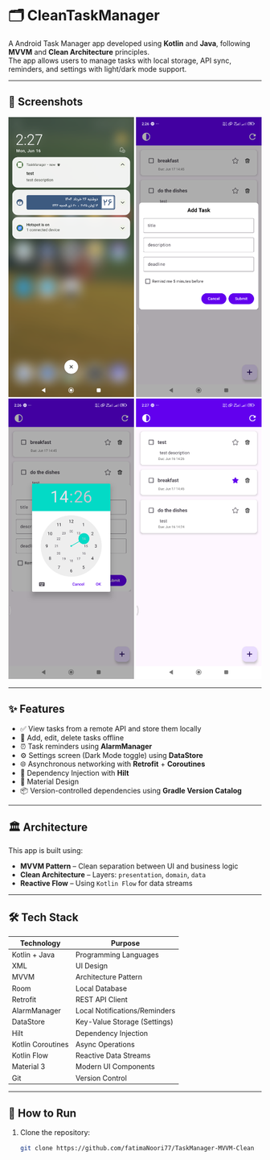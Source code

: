 # 🗂️ CleanTaskManager

A Android Task Manager app developed using **Kotlin** and **Java**, following **MVVM** and **Clean Architecture** principles.  
The app allows users to manage tasks with local storage, API sync, reminders, and settings with light/dark mode support.

---

## 📱 Screenshots

<img src="asset/img_alarm_notification.png" width="250" alt="alarm notification"/>
<img src="asset/img_add_task.png" width="250" alt="add task dialog"/>
<img src="asset/img_date_time.png" width="250" alt="set date and time to remind"/>
<img src="asset/img_task_list.png" width="250" alt="tasks list"/>


---

## ✨ Features

- ✅ View tasks from a remote API and store them locally
- 📝 Add, edit, delete tasks offline
- ⏰ Task reminders using **AlarmManager**
- ⚙️ Settings screen (Dark Mode toggle) using **DataStore**
- 🌐 Asynchronous networking with **Retrofit** + **Coroutines**
- 💉 Dependency Injection with **Hilt**
- 🎨 Material Design
- 📦 Version-controlled dependencies using **Gradle Version Catalog**

---

## 🏛️ Architecture

This app is built using:

- **MVVM Pattern** – Clean separation between UI and business logic
- **Clean Architecture** – Layers: `presentation`, `domain`, `data`
- **Reactive Flow** – Using `Kotlin Flow` for data streams
---

## 🛠️ Tech Stack

| Technology        | Purpose                        |
|-------------------|--------------------------------|
| Kotlin + Java     | Programming Languages          |
| XML               | UI Design                      |
| MVVM              | Architecture Pattern           |
| Room              | Local Database                 |
| Retrofit          | REST API Client                |
| AlarmManager      | Local Notifications/Reminders  |
| DataStore         | Key-Value Storage (Settings)   |
| Hilt              | Dependency Injection           |
| Kotlin Coroutines | Async Operations               |
| Kotlin Flow       | Reactive Data Streams          |
| Material 3        | Modern UI Components           |
| Git               | Version Control                |

---

## 🚀 How to Run

1. Clone the repository:
   ```bash
   git clone https://github.com/fatimaNoori77/TaskManager-MVVM-Clean
